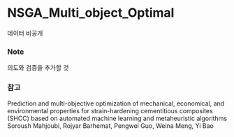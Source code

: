 # NSGA_Multi_object_Optimal

데이터 비공개

### Note

의도와 검증을 추가할 것

### 참고

Prediction and multi-objective optimization of mechanical, economical,
and environmental properties for strain-hardening cementitious composites
(SHCC) based on automated machine learning and
metaheuristic algorithms
Soroush Mahjoubi, Rojyar Barhemat, Pengwei Guo, Weina Meng, Yi Bao
